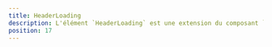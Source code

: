 ```yaml
---
title: HeaderLoading
description: L'élément `HeaderLoading` est une extension du composant `VSkeletonLoader`, il est utilisé pour afficher un élément de chargement avec des dimensions personnalisées.
position: 17
---
```


<doc-tabs>

<doc-tab-item label="Utilisation">
<doc-usage name="header-loading"></doc-usage>
</doc-tab-item>

<doc-tab-item label="API">
<doc-api name="header-loading"></doc-api>
</doc-tab-item>

</doc-tabs>
